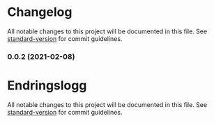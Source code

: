 # Changelog

All notable changes to this project will be documented in this file. See [standard-version](https://github.com/conventional-changelog/standard-version) for commit guidelines.

### 0.0.2 (2021-02-08)

# Endringslogg

All notable changes to this project will be documented in this file. See [standard-version](https://github.com/conventional-changelog/standard-version) for commit guidelines.

